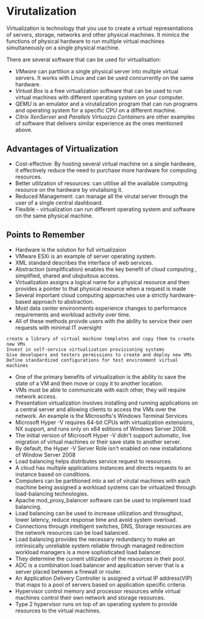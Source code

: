 # Virutalization

Virtualization is technology that you use to create a virtual representations of servers, storage, networks and other physical machines. It mimics the functions of physical hardware to run multiple virtual machines simultaneously on a single physical machine.

There are several software that can be used for virtualisation:
- *VMware* can partition a single physical server into multple virtual servers. It works with Linux and can be used concurrently on the same hardware.
- *Virtual Box* is a free virtualization software that can be used to run virtual machines with different operating system on your computer.
- *QEMU* is an emulator and a virutalization program that can run programs and operating system for a specific CPU on a different machine.
- *Citrix XenServer* and *Parallels Virtuozzo Containers* are other examples of software that delivers similar experience as the ones mentioned above.

## Advantages of Virtualization
- Cost-effective: By hosting several virtual machine on a single hardware, it effectively reduce the need to purchase more hardware for computing resources.
- Better utlilzation of resources: can utlilise all the available computing resource on the hardware by virutalising it.
- Reduced Management: can manage all the virutal server through the user of a single central dashboard.
- Flexible - virtualization can run different operating system and software on the same physical machine.

## Points to Remember
- Hardware is the solution for full virtualizaion 
- VMware ESXi is an example of server operating system.
- XML standard describes the interface of web services. 
- Abstraction (simplification) enables the key benefit of cloud computing , simplified, shared and ubqiuitous access.
- Virtualization assigns a logical name for a physical resource and then provides a pointer to that physical resource when a request is made
- Several important cloud computing approaches use a strictly hardware-based approach to abstraction.
- Most data center environments experience changes to performance requirements and workload activity over time.
- All of these methods proivde users with the ability to service their own requests with minimal IT oversight
```
create a library of virtual machine templates and copy them to create new VMs
Invest in self-service virtualization provisioning systems
Give developers and testers permissions to create and deploy new VMs
Define standardized configurations for test environment virtual machines
```
- One of the primary benefits of virtualization is the ability to save the state of a VM and then move or copy it to another location.
- VMs must be able to communicate with each other, they will require network access.
- Presentation virtualization involves installing and running applications on a central server and allowing clients to access the VMs over the network. An example is the Microsofts's Windows Terminal Services
- Microsoft Hyper -V requires 64-bit CPUs with virtualization extensions, NX support, and runs only on x64 editions of Windows Server 2008.
- The initial version of Microsoft Hyper -V didn't support automatic, live migration of virtual machines or their save state to another server.
- By default, the Hyper -V Server Role isn't enabled on new installations of Window Server 2008
- Load balancing helps distributes service request to resources.
- A cloud has multiple applications instances and directs requests to an instance based on conditions.
- Computers can be partitioned into a set of virutal machines with each machine being assigned a workload systems can be virtualized through load-balancing technologies.
- Apache mod_proxy_balancer software can be used to implement load balancing.
- Load balancing can be used to increase utilization and throughput, lower latency, reduce response time and avoid system overload.
- Connections through intelligent switches, DNS, Storage resources are the network resources can be load balanced.
- Load balancing provides the necessary redundancy to make an intrinsically unreliable system reliable through managed redirection workload managers is a more sophisticated load balancer.
- They determine the current utilization of the resources in their pool.
- ADC is a combination load balancer and application server that is a server placed between a firewall or router.
- An Application Delivery Controller is assigned a virtual IP address(VIP) that maps to a pool of servers based on application specific criteria.
- Hypervisor control memory and processor resources while virtual machines control their own network and storage resources.
- Type 2 hypervisor runs on top of an operating system to provide resources to the virtual machines.